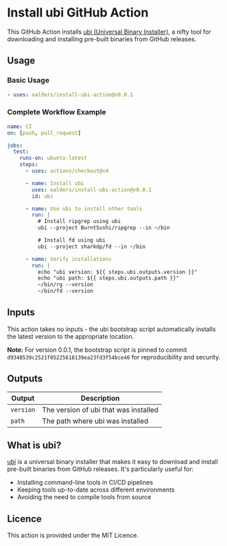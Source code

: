 # Install ubi GitHub Action

This GitHub Action installs [ubi (Universal Binary
Installer)](https://github.com/houseabsolute/ubi), a nifty tool for downloading
and installing pre-built binaries from GitHub releases.

## Usage

### Basic Usage

```yaml
- uses: oalders/install-ubi-action@v0.0.1
```

### Complete Workflow Example

```yaml
name: CI
on: [push, pull_request]

jobs:
  test:
    runs-on: ubuntu-latest
    steps:
      - uses: actions/checkout@v4

      - name: Install ubi
        uses: oalders/install-ubi-action@v0.0.1
        id: ubi

      - name: Use ubi to install other tools
        run: |
          # Install ripgrep using ubi
          ubi --project BurntSushi/ripgrep --in ~/bin

          # Install fd using ubi
          ubi --project sharkdp/fd --in ~/bin

      - name: Verify installations
        run: |
          echo "ubi version: ${{ steps.ubi.outputs.version }}"
          echo "ubi path: ${{ steps.ubi.outputs.path }}"
          ~/bin/rg --version
          ~/bin/fd --version
```

## Inputs

This action takes no inputs - the ubi bootstrap script automatically installs
the latest version to the appropriate location.

**Note:** For version 0.0.1, the bootstrap script is pinned to commit
`d9348539c2521f05225618139ea23fd3f54bce46` for reproducibility and security.

## Outputs

| Output | Description |
|--------|-------------|
| `version` | The version of ubi that was installed |
| `path` | The path where ubi was installed |

## What is ubi?

[ubi](https://github.com/houseabsolute/ubi)  is a universal binary installer
that makes it easy to download and install pre-built binaries from GitHub
releases. It's particularly useful for:

- Installing command-line tools in CI/CD pipelines
- Keeping tools up-to-date across different environments
- Avoiding the need to compile tools from source

## Licence

This action is provided under the MIT Licence.
